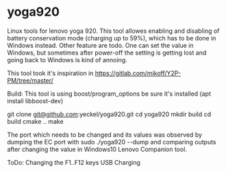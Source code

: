 # yoga920
Linux tools for lenovo yoga 920. This tool allowes enabling and disabling of battery conservation mode (charging up to 59%), which has to be done in Windows instead. Other feature are todo. One can set the value in Windows, but sometimes after power-off the setting is getting lost and going back to Windows is kind of annoing.

This tool took it's inspiration in https://gitlab.com/mikoff/Y2P-PM/tree/master/

Build:
This tool is using boost/program_options be sure it's installed (apt install libboost-dev)

git clone git@github.com:yeckel/yoga920.git
cd yoga920
mkdir build
cd build
cmake ..
make 

The port which needs to be changed and its values was observed by dumping the EC port with sudo ./yoga920 --dump and comparing outputs after changing the value in Windows10 Lenovo Companion tool.

ToDo:
Changing the F1..F12 keys
USB Charging
